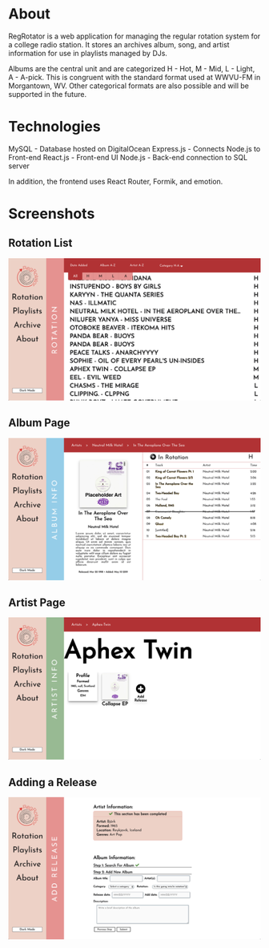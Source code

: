 # About

RegRotator is a web application for managing the regular rotation system for a college radio station. It stores an archives album, song, and artist information for use in playlists managed by DJs.

Albums are the central unit and are categorized H - Hot, M - Mid, L - Light, A - A-pick. This is congruent with the standard format used at WWVU-FM in Morgantown, WV. Other categorical formats are also possible and will be supported in the future.

# Technologies
MySQL       - Database hosted on DigitalOcean
Express.js  - Connects Node.js to Front-end
React.js    - Front-end UI
Node.js     - Back-end connection to SQL server

In addition, the frontend uses React Router, Formik, and emotion.

# Screenshots

## Rotation List
![Rotation List](https://raw.githubusercontent.com/jjmonte/regrotator/master/Project%20Documents/Screenshots/rotation.png)

## Album Page
![Album Page](https://raw.githubusercontent.com/jjmonte/regrotator/master/Project%20Documents/Screenshots/albumpage.png)

## Artist Page
![Artist Page](https://raw.githubusercontent.com/jjmonte/regrotator/master/Project%20Documents/Screenshots/artistpage.png)

## Adding a Release
![Release Forms](https://raw.githubusercontent.com/jjmonte/regrotator/master/Project%20Documents/Screenshots/addrelease.png)
